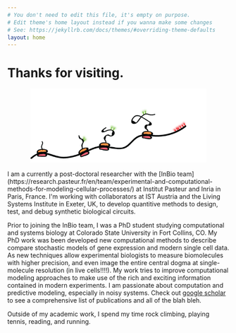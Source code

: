 ```yaml
---
# You don't need to edit this file, it's empty on purpose.
# Edit theme's home layout instead if you wanna make some changes
# See: https://jekyllrb.com/docs/themes/#overriding-theme-defaults
layout: home
---
```

<h1> Thanks for visiting.</h1>
<p align="center">
<img  src="/assets/translation_fig.png" alt="rectangle" style="width: 400px" />
</p>
I am a currently a post-doctoral researcher with the [InBio team](https://research.pasteur.fr/en/team/experimental-and-computational-methods-for-modeling-cellular-processes/) at Institut Pasteur and Inria in Paris, France. I'm working with collaborators at IST Austria and the Living Systems Institute in Exeter, UK, to develop quantitive methods to design, test, and debug synthetic biological circuits. 

Prior to joining the InBio team,  I was a PhD student studying computational and systems biology at Colorado State University in Fort Collins, CO.
My PhD work was been  developed new computational methods to describe compare stochastic models of gene expression and modern single cell data. 
As new techniques allow experimental biologists to measure biomolecules with higher precision, and even image the entire central dogma at single-molecule resolution (in live cells!!!!). My work tries to improve computational modeling approaches to make use of the rich and exciting information contained in modern experiments. 
I am passionate about computation and predictive modeling, especially in noisy systems. Check out [google scholar](https://scholar.google.com/citations?user=PrYu53UAAAAJ&hl=en&authuser=1&oi=ao) to see a comprehensive list of publications and all of the blah bleh.


Outside of my academic work, I spend my time rock climbing, playing tennis, reading, and running.
